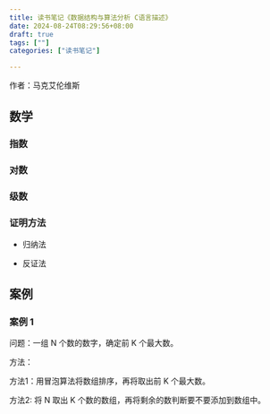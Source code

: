 ```yaml
---
title: 读书笔记《数据结构与算法分析 C语言描述》
date: 2024-08-24T08:29:56+08:00
draft: true
tags: [""]
categories: ["读书笔记"]

---
```


作者：马克艾伦维斯

## 数学

### 指数

### 对数 

### 级数

### 证明方法
* 归纳法

* 反证法

## 案例

### 案例 1
问题：一组 N 个数的数字，确定前 K 个最大数。

方法：

方法1：用冒泡算法将数组排序，再将取出前 K 个最大数。

方法2: 将 N 取出 K 个数的数组，再将剩余的数判断要不要添加到数组中。  